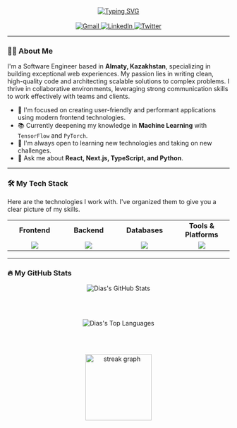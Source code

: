 <div align="center">
  
  <a href="https://github.com/onuralpszr">
    <img src="https://readme-typing-svg.demolab.com?font=Fira+Code&size=28&pause=2000&color=4A71D9&center=true&vCenter=true&width=500&lines=Hi+there+%F0%9F%91%8B!+I'm+Dias;Passionante+Software+Engineer" alt="Typing SVG" />
  </a>
  
</div>

<br>

<div align="center">
  
  <a href="mailto:diassique@gmail.com">
    <img src="https://img.shields.io/badge/Gmail-D14836?style=for-the-badge&logo=gmail&logoColor=white" alt="Gmail"/>
  </a>
  <a href="https://www.linkedin.com/in/dias-mukash-5116631b6/">
    <img src="https://img.shields.io/badge/LinkedIn-0A66C2?style=for-the-badge&logo=linkedin&logoColor=white" alt="LinkedIn"/>
  </a>
  <a href="https://twitter.com/diasmks">
    <img src="https://img.shields.io/badge/Twitter-1DA1F2?style=for-the-badge&logo=twitter&logoColor=white" alt="Twitter"/>
  </a>
  
</div>

---

### 👨‍💻 About Me

I'm a Software Engineer based in **Almaty, Kazakhstan**, specializing in building exceptional web experiences. My passion lies in writing clean, high-quality code and architecting scalable solutions to complex problems. I thrive in collaborative environments, leveraging strong communication skills to work effectively with teams and clients.

-   🚀 I'm focused on creating user-friendly and performant applications using modern frontend technologies.
-   📚 Currently deepening my knowledge in **Machine Learning** with `TensorFlow` and `PyTorch`.
-   🌱 I'm always open to learning new technologies and taking on new challenges.
-   💬 Ask me about **React, Next.js, TypeScript, and Python**.

---

### 🛠️ My Tech Stack

Here are the technologies I work with. I've organized them to give you a clear picture of my skills.

<table>
  <tr>
    <td align="center" width="180">
      <strong>Frontend</strong>
    </td>
    <td align="center" width="180">
      <strong>Backend</strong>
    </td>
    <td align="center" width="180">
      <strong>Databases</strong>
    </td>
    <td align="center" width="180">
      <strong>Tools & Platforms</strong>
    </td>
  </tr>
  <tr>
    <td align="center">
      <a href="https://skillicons.dev">
        <img src="https://skillicons.dev/icons?i=javascript,typescript,react,vue,nextjs,html,css,sass,tailwindcss,bootstrap" />
      </a>
    </td>
    <td align="center">
      <a href="https://skillicons.dev">
        <img src="https://skillicons.dev/icons?i=nodejs,express,python,django,flask,go,java" />
      </a>
    </td>
    <td align="center">
      <a href="https://skillicons.dev">
        <img src="https://skillicons.dev/icons?i=mongodb,postgresql,mysql,sqlite" />
      </a>
    </td>
    <td align="center">
      <a href="https://skillicons.dev">
        <img src="https://skillicons.dev/icons?i=git,github,gitlab,docker,kubernetes,webpack,postman,figma,vscode" />
      </a>
    </td>
  </tr>
</table>

---

### 🔥 My GitHub Stats

<div align="center">
  
  <img src="https://github-readme-stats.vercel.app/api?username=diassique&show_icons=true&theme=tokyonight&hide_border=true&include_all_commits=true&count_private=true" alt="Dias's GitHub Stats" />
  
  <br><br>
  
  <img src="https://github-readme-stats.vercel.app/api/top-langs/?username=diassique&layout=compact&theme=tokyonight&hide_border=true&langs_count=8" alt="Dias's Top Languages" />
  
  <br><br>
  
  <img src="https://streak-stats.demolab.com?user=diassique&theme=tokyonight&hide_border=true&border_radius=5" height="150" alt="streak graph" />

</div>
